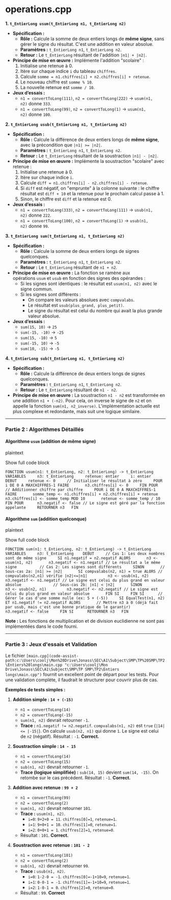# operations.cpp

**1. `t_EntierLong usum(t_EntierLong n1, t_EntierLong n2)`**

- **Spécification :**
    - **Rôle :** Calcule la somme de deux entiers longs de **même signe**, sans gérer le signe du résultat. C'est une addition en valeur absolue.
    - **Paramètres :** `t_EntierLong n1`, `t_EntierLong n2`.
    - **Retour :** Le `t_EntierLong` résultant de l'addition `|n1| + |n2|`.
- **Principe de mise en œuvre :** Implémente l'addition "scolaire" :
    1. Initialise une retenue à 0.
    2. Itère sur chaque indice `i` du tableau `chiffres`.
    3. Calcule `somme = n1.chiffres[i] + n2.chiffres[i] + retenue`.
    4. Le nouveau chiffre est `somme % 10`.
    5. La nouvelle retenue est `somme / 10`.
- **Jeux d’essais :**
    - `n1 = convertToLong(111)`, `n2 = convertToLong(222)` → `usum(n1, n2)` donne `333`.
    - `n1 = convertToLong(99)`, `n2 = convertToLong(1)` → `usum(n1, n2)` donne `100`.

**2. `t_EntierLong usub(t_EntierLong n1, t_EntierLong n2)`**

- **Spécification :**
    - **Rôle :** Calcule la différence de deux entiers longs de **même signe**, avec la précondition que `|n1| >= |n2|`.
    - **Paramètres :** `t_EntierLong n1`, `t_EntierLong n2`.
    - **Retour :** Le `t_EntierLong` résultant de la soustraction `|n1| - |n2|`.
- **Principe de mise en œuvre :** Implémente la soustraction "scolaire" avec retenue :
    1. Initialise une retenue à 0.
    2. Itère sur chaque indice `i`.
    3. Calcule `diff = n1.chiffres[i] - n2.chiffres[i] - retenue`.
    4. Si `diff` est négatif, on "emprunte" à la colonne suivante : le chiffre résultat est `diff + 10` et la retenue pour le prochain calcul passe à 1.
    5. Sinon, le chiffre est `diff` et la retenue est 0.
- **Jeux d’essais :**
    - `n1 = convertToLong(333)`, `n2 = convertToLong(111)` → `usub(n1, n2)` donne `222`.
    - `n1 = convertToLong(100)`, `n2 = convertToLong(1)` → `usub(n1, n2)` donne `99`.

**3. `t_EntierLong sum(t_EntierLong n1, t_EntierLong n2)`**

- **Spécification :**
    - **Rôle :** Calcule la somme de deux entiers longs de signes quelconques.
    - **Paramètres :** `t_EntierLong n1`, `t_EntierLong n2`.
    - **Retour :** Le `t_EntierLong` résultant de `n1 + n2`.
- **Principe de mise en œuvre :** La fonction se ramène aux opérations `usum` et `usub` en fonction des signes des opérandes :
    - Si les signes sont identiques : le résultat est `usum(n1, n2)` avec le signe commun.
    - Si les signes sont différents :
        - On compare les valeurs absolues avec `compvalabs`.
        - Le résultat est `usub(plus_grand, plus_petit)`.
        - Le signe du résultat est celui du nombre qui avait la plus grande valeur absolue.
- **Jeux d’essais :**
    - `sum(15, 10)` → `25`
    - `sum(-15, -10)` → `-25`
    - `sum(15, -10)` → `5`
    - `sum(-15, 10)` → `-5`
    - `sum(10, -15)` → `-5`

**4. `t_EntierLong sub(t_EntierLong n1, t_EntierLong n2)`**

- **Spécification :**
    - **Rôle :** Calcule la différence de deux entiers longs de signes quelconques.
    - **Paramètres :** `t_EntierLong n1`, `t_EntierLong n2`.
    - **Retour :** Le `t_EntierLong` résultant de `n1 - n2`.
- **Principe de mise en œuvre :** La soustraction `n1 - n2` est transformée en une addition `n1 + (-n2)`. Pour cela, on inverse le signe de `n2` et on appelle la fonction `sum(n1, n2_inverse)`. L'implémentation actuelle est plus complexe et redondante, mais suit une logique similaire.

---

### **Partie 2 : Algorithmes Détaillés**

#### **Algorithme `usum` (addition de même signe)**

plaintext

 Show full code block 

`FONCTION usum(n1: t_EntierLong, n2: t_EntierLong) -> t_EntierLong    VARIABLES     n3: t_EntierLong     retenue: entier     i: entier    DEBUT     retenue <- 0     // Initialiser le résultat à zéro     POUR i DE 0 A MAXCHIFFRES-1 FAIRE       n3.chiffres[i] <- 0     FIN POUR      // Additionner chiffre par chiffre     POUR i DE 0 A MAXCHIFFRES-1 FAIRE       somme_temp <- n1.chiffres[i] + n2.chiffres[i] + retenue       n3.chiffres[i] <- somme_temp MOD 10       retenue <- somme_temp / 10     FIN POUR      n3.negatif <- false // Le signe est géré par la fonction appelante     RETOURNER n3   FIN`

#### **Algorithme `sum` (addition quelconque)**

plaintext

 Show full code block 

`FONCTION sum(n1: t_EntierLong, n2: t_EntierLong) -> t_EntierLong    VARIABLES     n3: t_EntierLong    DEBUT     // Cas 1: Les deux nombres sont de même signe     SI n1.negatif = n2.negatif ALORS       n3 <- usum(n1, n2)       n3.negatif <- n1.negatif // Le résultat a le même signe          // Cas 2: Les signes sont différents     SINON       // Sous-cas 2a: |n1| >= |n2|       SI compvalabs(n2, n1) = true ALORS // compvalabs(n2,n1) vérifie |n2|<=|n1|         n3 <- usub(n1, n2)         n3.negatif <- n1.negatif // Le signe est celui du plus grand en valeur absolue              // Sous-cas 2b: |n1| < |n2|       SINON         n3 <- usub(n2, n1)         n3.negatif <- n2.negatif // Le signe est celui du plus grand en valeur absolue       FIN SI     FIN SI      // Gérer le cas d'une somme nulle (ex: 5 + (-5))     SI EqualTest(n1, n2) ET n1.negatif != n2.negatif ALORS       // Mettre n3 à 0 (déjà fait par usub, mais c'est une bonne pratique de le garantir)       n3.negatif <- false     FIN SI      RETOURNER n3   FIN`

**Note :** Les fonctions de multiplication et de division euclidienne ne sont pas implémentées dans le code fourni.

---

### **Partie 3 : Jeux d'essais et Validation**

Le fichier `[main.cpp](code-assist-path:c:\Users\coolj\Mon%20Drive\Jonass\SEC\A1\Subject\SMP\TP%20SMP\TP2\Entiers%20longs\main.cpp "c:\Users\coolj\Mon Drive\Jonass\SEC\A1\Subject\SMP\TP SMP\TP2\Entiers longs\main.cpp")` fournit un excellent point de départ pour les tests. Pour une validation complète, il faudrait le structurer pour couvrir plus de cas.

**Exemples de tests simples :**

1. **Addition simple : `14 + (-15)`**
    
    - `n1 = convertToLong(14)`
    - `n2 = convertToLong(-15)`
    - `sum(n1, n2)` devrait retourner `-1`.
    - **Trace :** `n1.negatif != n2.negatif`. `compvalabs(n1, n2)` est `true` (`|14| <= |-15|`). On calcule `usub(n2, n1)` qui donne `1`. Le signe est celui de `n2` (négatif). Résultat : `-1`. **Correct.**
2. **Soustraction simple : `14 - 15`**
    
    - `n1 = convertToLong(14)`
    - `n2 = convertToLong(15)`
    - `sub(n1, n2)` devrait retourner `-1`.
    - **Trace (logique simplifiée) :** `sub(14, 15)` devient `sum(14, -15)`. On retombe sur le cas précédent. Résultat : `-1`. **Correct.**
3. **Addition avec retenue : `99 + 2`**
    
    - `n1 = convertToLong(99)`
    - `n2 = convertToLong(2)`
    - `sum(n1, n2)` devrait retourner `101`.
    - **Trace :** `usum(n1, n2)`.
        - `i=0`: `9+2+0 = 11`. `chiffres[0]=1`, `retenue=1`.
        - `i=1`: `9+0+1 = 10`. `chiffres[1]=0`, `retenue=1`.
        - `i=2`: `0+0+1 = 1`. `chiffres[2]=1`, `retenue=0`.
    - Résultat : `101`. **Correct.**
4. **Soustraction avec retenue : `101 - 2`**
    
    - `n1 = convertToLong(101)`
    - `n2 = convertToLong(2)`
    - `sub(n1, n2)` devrait retourner `99`.
    - **Trace :** `usub(n1, n2)`.
        - `i=0`: `1-2-0 = -1`. `chiffres[0]=-1+10=9`, `retenue=1`.
        - `i=1`: `0-0-1 = -1`. `chiffres[1]=-1+10=9`, `retenue=1`.
        - `i=2`: `1-0-1 = 0`. `chiffres[2]=0`, `retenue=0`.
    - Résultat : `99`. **Correct**